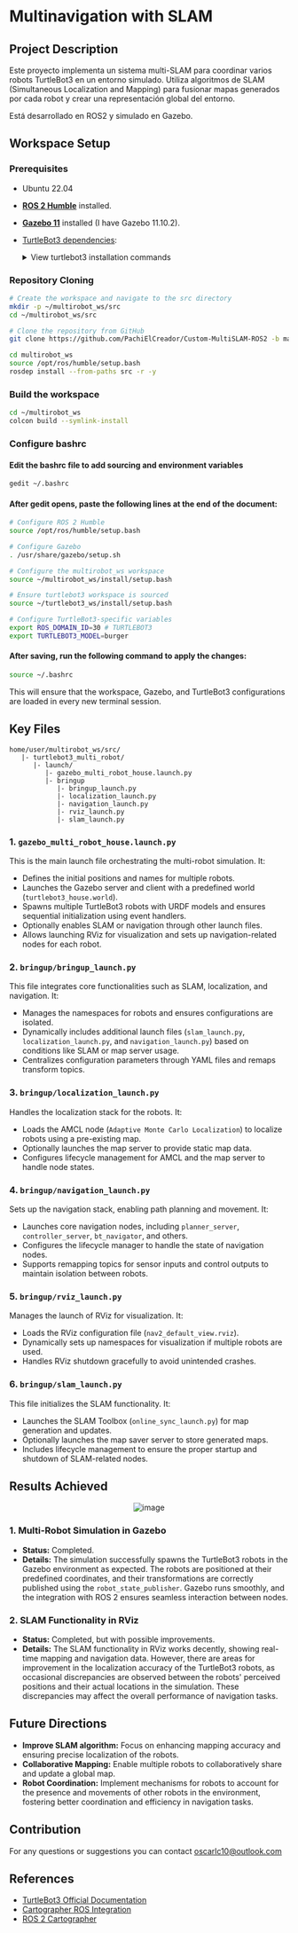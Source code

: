 # Multinavigation with SLAM

## Project Description

Este proyecto implementa un sistema multi-SLAM para coordinar varios robots TurtleBot3 en un entorno simulado. Utiliza algoritmos de SLAM (Simultaneous Localization and Mapping) para fusionar mapas generados por cada robot y crear una representación global del entorno.

Está desarrollado en ROS2 y simulado en Gazebo.

## Workspace Setup

### Prerequisites
- Ubuntu 22.04
- [**ROS 2 Humble**](https://docs.ros.org/en/humble/Installation/Ubuntu-Install-Debs.html) installed.
- [**Gazebo 11**](https://installati.one/install-gazebo-ubuntu-22-04/) installed (I have Gazebo 11.10.2).
- [TurtleBot3 dependencies](https://emanual.robotis.com/docs/en/platform/turtlebot3/quick-start/):
  <details>
    <summary>View turtlebot3 installation commands</summary>
  
    ```bash
    # Dependent ROS2 Packages
    sudo apt install ros-humble-gazebo-*
    
    sudo apt install ros-humble-cartographer
    sudo apt install ros-humble-cartographer-ros
  
    sudo apt install ros-humble-navigation2
    sudo apt install ros-humble-nav2-bringup
    
    # Install TurtleBot3 Packages
    mkdir -p ~/turtlebot3_ws/src
    cd ~/turtlebot3_ws/src/
    git clone -b humble https://github.com/ROBOTIS-GIT/DynamixelSDK.git
    git clone -b humble https://github.com/ROBOTIS-GIT/turtlebot3_msgs.git
    git clone -b humble https://github.com/ROBOTIS-GIT/turtlebot3.git
    git clone -b humble https://github.com/ROBOTIS-GIT/turtlebot3_simulations.git
    sudo apt install python3-colcon-common-extensions
  
    # Install tb3 simulation package
    git clone -b humble https://github.com/ROBOTIS-GIT/turtlebot3_simulations.git
  
    # Build the workspace
    cd ~/turtlebot3_ws
    colcon build --symlink-install
    echo 'source ~/turtlebot3_ws/install/setup.bash' >> ~/.bashrc
    source ~/.bashrc
    ```
  
  </details>

### Repository Cloning

```bash
# Create the workspace and navigate to the src directory
mkdir -p ~/multirobot_ws/src
cd ~/multirobot_ws/src

# Clone the repository from GitHub
git clone https://github.com/PachiElCreador/Custom-MultiSLAM-ROS2 -b main

cd multirobot_ws
source /opt/ros/humble/setup.bash
rosdep install --from-paths src -r -y
```
### Build the workspace

```bash
cd ~/multirobot_ws
colcon build --symlink-install
```

### Configure bashrc
#### Edit the bashrc file to add sourcing and environment variables
```bash
gedit ~/.bashrc
```

#### After gedit opens, paste the following lines at the end of the document:
```bash
# Configure ROS 2 Humble
source /opt/ros/humble/setup.bash

# Configure Gazebo
. /usr/share/gazebo/setup.sh

# Configure the multirobot_ws workspace
source ~/multirobot_ws/install/setup.bash

# Ensure turtlebot3 workspace is sourced
source ~/turtlebot3_ws/install/setup.bash

# Configure TurtleBot3-specific variables
export ROS_DOMAIN_ID=30 # TURTLEBOT3
export TURTLEBOT3_MODEL=burger
```
#### After saving, run the following command to apply the changes:
```bash
source ~/.bashrc
```
This will ensure that the workspace, Gazebo, and TurtleBot3 configurations are loaded in every new terminal session.

## Key Files

```plaintext
home/user/multirobot_ws/src/
   |- turtlebot3_multi_robot/
      |- launch/
         |- gazebo_multi_robot_house.launch.py
         |- bringup
            |- bringup_launch.py
            |- localization_launch.py
            |- navigation_launch.py
            |- rviz_launch.py
            |- slam_launch.py
```

### **1. `gazebo_multi_robot_house.launch.py`**
This is the main launch file orchestrating the multi-robot simulation. It:
- Defines the initial positions and names for multiple robots.
- Launches the Gazebo server and client with a predefined world (`turtlebot3_house.world`).
- Spawns multiple TurtleBot3 robots with URDF models and ensures sequential initialization using event handlers.
- Optionally enables SLAM or navigation through other launch files.
- Allows launching RViz for visualization and sets up navigation-related nodes for each robot.


### **2. `bringup/bringup_launch.py`**
This file integrates core functionalities such as SLAM, localization, and navigation. It:
- Manages the namespaces for robots and ensures configurations are isolated.
- Dynamically includes additional launch files (`slam_launch.py`, `localization_launch.py`, and `navigation_launch.py`) based on conditions like SLAM or map server usage.
- Centralizes configuration parameters through YAML files and remaps transform topics.


### **3. `bringup/localization_launch.py`**
Handles the localization stack for the robots. It:
- Loads the AMCL node (`Adaptive Monte Carlo Localization`) to localize robots using a pre-existing map.
- Optionally launches the map server to provide static map data.
- Configures lifecycle management for AMCL and the map server to handle node states.


### **4. `bringup/navigation_launch.py`**
Sets up the navigation stack, enabling path planning and movement. It:
- Launches core navigation nodes, including `planner_server`, `controller_server`, `bt_navigator`, and others.
- Configures the lifecycle manager to handle the state of navigation nodes.
- Supports remapping topics for sensor inputs and control outputs to maintain isolation between robots.


### **5. `bringup/rviz_launch.py`**
Manages the launch of RViz for visualization. It:
- Loads the RViz configuration file (`nav2_default_view.rviz`).
- Dynamically sets up namespaces for visualization if multiple robots are used.
- Handles RViz shutdown gracefully to avoid unintended crashes.


### **6. `bringup/slam_launch.py`**
This file initializes the SLAM functionality. It:
- Launches the SLAM Toolbox (`online_sync_launch.py`) for map generation and updates.
- Optionally launches the map saver server to store generated maps.
- Includes lifecycle management to ensure the proper startup and shutdown of SLAM-related nodes.




## Results Achieved
<div align="center">
  <img src="https://github.com/user-attachments/assets/7333d836-0acc-4692-96ce-d872b9f75326" alt="image">
</div>


### 1. Multi-Robot Simulation in Gazebo
- **Status:** Completed.
- **Details:** The simulation successfully spawns the TurtleBot3 robots in the Gazebo environment as expected. The robots are positioned at their predefined coordinates, and their transformations are correctly published using the `robot_state_publisher`. Gazebo runs smoothly, and the integration with ROS 2 ensures seamless interaction between nodes.

### 2. SLAM Functionality in RViz
- **Status:** Completed, but with possible improvements.
- **Details:** The SLAM functionality in RViz works decently, showing real-time mapping and navigation data. However, there are areas for improvement in the localization accuracy of the TurtleBot3 robots, as occasional discrepancies are observed between the robots' perceived positions and their actual locations in the simulation. These discrepancies may affect the overall performance of navigation tasks.

## Future Directions
- **Improve SLAM algorithm:** Focus on enhancing mapping accuracy and ensuring precise localization of the robots.
- **Collaborative Mapping:** Enable multiple robots to collaboratively share and update a global map.
- **Robot Coordination:** Implement mechanisms for robots to account for the presence and movements of other robots in the environment, fostering better coordination and efficiency in navigation tasks.


## Contribution
For any questions or suggestions you can contact oscarlc10@outlook.com

## References
- [TurtleBot3 Official Documentation](https://emanual.robotis.com/docs/en/platform/turtlebot3/overview/#overview)
- [Cartographer ROS Integration](https://google-cartographer-ros.readthedocs.io/en/latest/)
- [ROS 2 Cartographer](https://ros2-industrial-workshop.readthedocs.io/en/latest/_source/navigation/ROS2-Cartographer.html)
